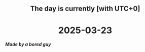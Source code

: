 <h2 align=center>The day is currently [with UTC+0]</h2>
<h1 align=center><!--TIME BEGIN-->2025-03-23<!--TIME END--></h1>
<h5>Made by a bored guy</h5>
